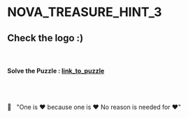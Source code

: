 # NOVA_TREASURE_HINT_3

<html>
<body>
<h2>
Check the logo :)
</h2>
<br>
<h4>Solve the Puzzle : <span><a href="https://mywordle.strivemath.com/?word=wikkzv">link_to_puzzle</a></span></h4>
<br><br>
<footer>
<p>&#127937; &nbsp;
"One is &hearts;
because one is &hearts;
No reason is needed for &hearts;"
</p>
</footer>
</body>
</html>
